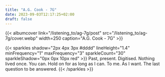 ```yaml
---
title: "A.G. Cook - 7G"
date: 2023-09-03T12:17:25+02:00
draft: false
---
```



{{< albumcover
    link="/listening_to/ag-7g/post"
    src="/listening_to/ag-7g/cover.webp"
    width=250
    caption="A.G. Cook - 7G"
    >}}

 {{< sparkles shadow="2px 4px 3px #dddd" lineHeight="1.4" minFrequency="1"
 maxFrequency="3" sparkleCount="30" sparkleShadow="0px 0px 10px red" >}}
Past, present. Digitised. Nothing lived once. You can. Hold on for as long
as I can. To me. As I want. The last question to be answered.
 {{< /sparkles >}}
